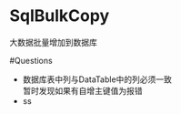 SqlBulkCopy
===========

大数据批量增加到数据库

#Questions

- 数据库表中列与DataTable中的列必须一致   
  暂时发现如果有自增主键值为报错
- ss
